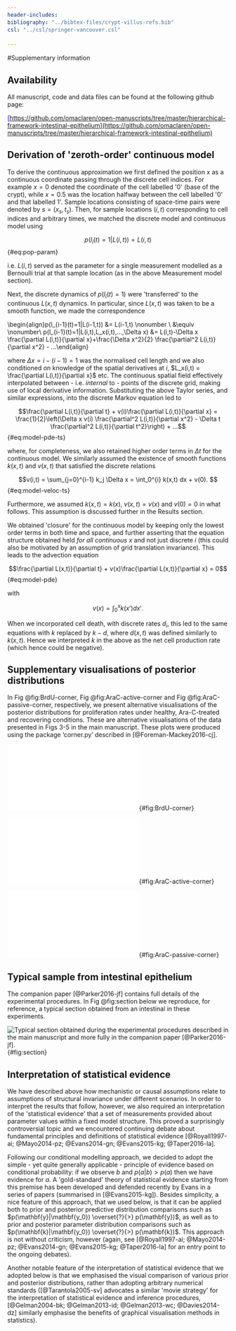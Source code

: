 ```yaml
---
header-includes:
bibliography: "../bibtex-files/crypt-villus-refs.bib"
csl: "../csl/springer-vancouver.csl"

---
```


#Supplementary information

## Availability
All manuscript, code and data files can be found at the following github page: 

<span style="color:blue">[https://github.com/omaclaren/open-manuscripts/tree/master/hierarchical-framework-intestinal-epithelium](https://github.com/omaclaren/open-manuscripts/tree/master/hierarchical-framework-intestinal-epithelium)</span>

## Derivation of 'zeroth-order' continuous model
To derive the continuous approximation we first defined the position $x$ as a continuous coordinate passing through the discrete cell indices. For example $x = 0$ denoted the coordinate of the cell labelled '0' (base of the crypt), while $x = 0.5$ was the location halfway between the cell labelled '0' and that labelled 1'. Sample locations consisting of space-time pairs were denoted by $s = (x_s,t_s)$. Then, for sample locations $(i,t)$ corresponding to cell indices and arbitrary times, we matched the discrete model and continuous model using

$$p(l_i(t)=1|L(i,t)) = L(i,t)$$ {#eq:pop-param}

i.e. $L(i,t)$ served as the parameter for a single measurement modelled as a Bernoulli trial at that sample location (as in the above Measurement model section).

Next, the discrete dynamics of $p(l_i(t)=1)$ were 'transferred' to the continuous $L(x,t)$ dynamics. In particular, since $L(x,t)$ was taken to be a smooth function, we made the correspondence

\begin{align}p(l_{i-1}(t)=1|L(i-1,t)) &= L(i-1,t) \nonumber \\ &\equiv \nonumber\\ p(l_{i-1}(t)=1|L(i,t),L_x(i,t),...,\Delta x) &= L(i,t)-\Delta x \frac{\partial L(i,t)}{\partial x}+\frac{\Delta x^2}{2} \frac{\partial^2 L(i,t)}{\partial x^2} - ...\end{align} 

where $\Delta x = i-(i-1) = 1$ was the normalised cell length and we also conditioned on knowledge of the spatial derivatives at $i$, $L_x(i,t) = \frac{\partial L(i,t)}{\partial x}$ etc. The continuous spatial field effectively interpolated between - i.e. *internal* to - points of the discrete grid, making use of local derivative information. Substituting the above Taylor series, and similar expressions, into the discrete Markov equation led to 

$$\frac{\partial L(i,t)}{\partial t} + v(i)\frac{\partial L(i,t)}{\partial x} = \frac{1}{2}\left(\Delta x v(i) \frac{\partial^2 L(i,t)}{\partial x^2} - \Delta t \frac{\partial^2 L(i,t)}{\partial t^2}\right) + ...$$ {#eq:model-pde-ts}

where, for completeness, we also retained higher order terms in $\Delta t$ for the continuous model. We similarly assumed the existence of smooth functions $k(x,t)$ and $v(x,t)$ that satisfied the discrete relations

$$v(i,t) = \sum_{j=0}^{i-1} k_j \Delta x = \int_0^{i} k(x,t) dx + v(0). $$ {#eq:model-veloc-ts}

Furthermore, we assumed $k(x,t) = k(x)$, $v(x,t) = v(x)$ and $v(0) = 0$ in what follows. This assumption is discussed further in the Results section. 

We obtained 'closure' for the continuous model by keeping only the lowest order terms in both time and space, and further asserting that the equation structure obtained held *for all continuous $x$* and not just discrete $i$ (this could also be motivated by an assumption of grid translation invariance). This leads to the advection equation

$$\frac{\partial L(x,t)}{\partial t} + v(x)\frac{\partial L(x,t)}{\partial x} = 0$$ {#eq:model-pde}

with

$$v(x) = \int_0^{x} k(x') dx'.$$

When we incorporated cell death, with discrete rates $d_i$, this led to the same equations with $k$ replaced by $k-d$, where $d(x,t)$ was defined similarly to $k(x,t)$. Hence we interpreted $k$ in the above as the net cell production rate (which hence could be negative).

## Supplementary visualisations of posterior distributions
In Fig @fig:BrdU-corner, Fig @fig:AraC-active-corner and Fig @fig:AraC-passive-corner, respectively, we present alternative visualisations of the posterior distributions for proliferation rates under healthy, Ara-C-treated and recovering conditions. These are alternative visualisations of the data presented in Figs 3-5 in the main manuscript. These plots were produced using the package ‘corner.py’ described in [@Foreman-Mackey2016-cj].

![Posterior for proliferation rates under baseline, healthy conditions. The upper diagonal represents the marginal distributions for each proliferation rate when averaging over all other profileration rates. The plots below the diagonal show bivariate marginal distributions illustrating pairwise associations after averaging over all other profileration rates. These visualisations are a way of understanding the full joint posterior distribution which is five-dimensional in full generality.](../figures/figures_to_include/Fig12.pdf){#fig:BrdU-corner}

![Posterior for proliferation rates under Ara-C treatment. The upper diagonal represents the marginal distributions for each proliferation rate when averaging over all other profileration rates. The plots below the diagonal show bivariate marginal distributions illustrating pairwise associations after averaging over all other profileration rates. These visualisations are a way of understanding the full joint posterior distribution which is five-dimensional in full generality.](../figures/figures_to_include/Fig13.pdf){#fig:AraC-active-corner}

![Posterior for proliferation rates when recovering from Ara-C treatment. The upper diagonal represents the marginal distributions for each proliferation rate when averaging over all other profileration rates. The plots below the diagonal show bivariate marginal distributions illustrating pairwise associations after averaging over all other profileration rates. These visualisations are a way of understanding the full joint posterior distribution which is five-dimensional in full generality.](../figures/figures_to_include/Fig14.pdf){#fig:AraC-passive-corner}

## Typical sample from intestinal epithelium
The companion paper [@Parker2016-jf] contains full details of the experimental procedures. In Fig @fig:section below we reproduce, for reference, a typical section obtained from an intestinal in these experiments. 

![Typical section obtained during the experimental procedures described in the main manuscript and more fully in the companion paper [@Parker2016-jf].](../figures/figures_to_include/Fig15.tif){#fig:section}

## Interpretation of statistical evidence
We have described above how mechanistic or causal assumptions relate to assumptions of structural invariance under different scenarios. In order to interpret the results that follow, however, we also required an interpretation of the 'statistical evidence' that a set of measurements provided about parameter values within a fixed model structure. This proved a surprisingly controversial topic and we encountered continuing debate about fundamental principles and definitions of statistical evidence [@Royall1997-ai; @Mayo2014-pz; @Evans2014-gn; @Evans2015-kg; @Taper2016-la]. 

Following our conditional modelling approach, we decided to adopt the simple - yet quite generally applicable - principle of evidence based on conditional probability: if we observe $b$ and $p(a|b) > p(a)$ then we have evidence for $a$. A 'gold-standard' theory of statistical evidence starting from this premise has been developed and defended recently by Evans in a series of papers (summarised in [@Evans2015-kg]). Besides simplicity, a nice feature of this approach, that we used below, is that it can be applied both to prior and posterior predictive distribution comparisons such as $p(\mathbf{y}|\mathbf{y_0}) \overset{?}{>} p(\mathbf{y})$, as well as to prior and posterior parameter distribution comparisons such as $p(\mathbf{k}|\mathbf{y_0}) \overset{?}{>} p(\mathbf{k})$. This approach is not without criticism, however (again, see [@Royall1997-ai; @Mayo2014-pz; @Evans2014-gn; @Evans2015-kg; @Taper2016-la] for an entry point to the ongoing debates).

Another notable feature of the interpretation of statistical evidence that we adopted below is that we emphasised the visual comparison of various prior and posterior distributions, rather than adopting arbitrary numerical standards ([@Tarantola2005-sv] advocates a similar 'movie strategy' for the interpretation of statistical evidence and inference procedures, [@Gelman2004-bk; @Gelman2013-id; @Gelman2013-wc; @Davies2014-dz] similarly emphasise the benefits of graphical visualisation methods in statistics). 
